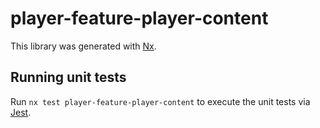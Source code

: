 # player-feature-player-content

This library was generated with [Nx](https://nx.dev).

## Running unit tests

Run `nx test player-feature-player-content` to execute the unit tests via [Jest](https://jestjs.io).
